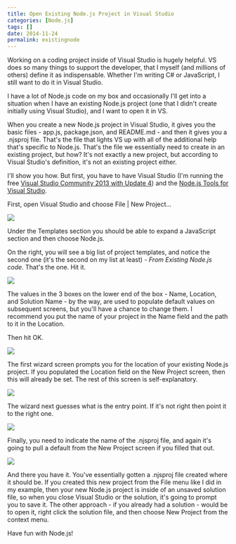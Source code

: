 ```yaml
---
title: Open Existing Node.js Project in Visual Studio
categories: [Node.js]
tags: []
date: 2014-11-24
permalink: existingnode
---
```


Working on a coding project inside of Visual Studio is hugely helpful. VS does so many things to support the developer, that I myself (and millions of others) define it as indispensable. Whether I&#39;m writing C# or JavaScript, I still want to do it in Visual Studio.

I have a lot of Node.js code on my box and occasionally I&#39;ll get into a situation when I have an existing Node.js project (one that I didn&#39;t create initially using Visual Studio), and I want to open it in VS.

When you create a new Node.js project in Visual Studio, it gives you the basic files - app.js, package.json, and README.md - and then it gives you a .njsproj file. That&#39;s the file that lights VS up with all of the additional help that&#39;s specific to Node.js. That&#39;s the file we essentially need to create in an existing project, but how? It&#39;s not exactly a new project, but according to Visual Studio&#39;s definition, it&#39;s not an existing project either.

I&#39;ll show you how. But first, you have to have Visual Studio (I&#39;m running the free [Visual Studio Community 2013 with Update 4](http://www.visualstudio.com/downloads/download-visual-studio-vs)) and the [Node.js Tools for Visual Studio](https://nodejstools.codeplex.com/).

First, open Visual Studio and choose File | New Project...

![](/files/existingnode_01.png)

Under the Templates section you should be able to expand a JavaScript section and then choose Node.js.

On the right, you will see a big list of project templates, and notice the second one (it&#39;s the second on my list at least) - _From Existing Node.js code_. That&#39;s the one. Hit it.

![](/files/existingnode_02.png)

The values in the 3 boxes on the lower end of the box - Name, Location, and Solution Name - by the way, are used to populate default values on subsequent screens, but you&#39;ll have a chance to change them. I recommend you put the name of your project in the Name field and the path to it in the Location.

Then hit OK.

![](/files/existingnode_03.png)

The first wizard screen prompts you for the location of your existing Node.js project. If you populated the Location field on the New Project screen, then this will already be set. The rest of this screen is self-explanatory.

![](/files/existingnode_04.png)

The wizard next guesses what is the entry point. If it&#39;s not right then point it to the right one.

![](/files/existingnode_05.png)

Finally, you need to indicate the name of the .njsproj file, and again it&#39;s going to pull a default from the New Project screen if you filled that out.

![](/files/existingnode_06.png)

And there you have it. You&#39;ve essentially gotten a .njsproj file created where it should be. If you created this new project from the File menu like I did in my example, then your new Node.js project is inside of an unsaved solution file, so when you close Visual Studio or the solution, it&#39;s going to prompt you to save it. The other approach - if you already had a solution - would be to open it, right click the solution file, and then choose New Project from the context menu.

Have fun with Node.js! 